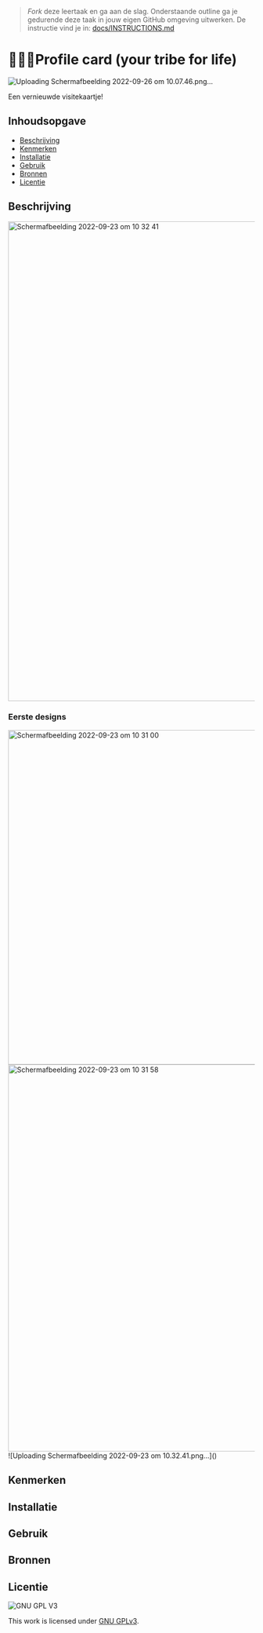 > _Fork_ deze leertaak en ga aan de slag. Onderstaande outline ga je gedurende deze taak in jouw eigen GitHub omgeving uitwerken. De instructie vind je in: [docs/INSTRUCTIONS.md](docs/INSTRUCTIONS.md)

# 💁🏻‍♀️Profile card (your tribe for life)
<!-- Geef je project een titel en schrijf in één zin wat het is -->
 
 ![Uploading Schermafbeelding 2022-09-26 om 10.07.46.png…]()

Een vernieuwde visitekaartje! 
## Inhoudsopgave

  * [Beschrijving](#beschrijving)
  * [Kenmerken](#kenmerken)
  * [Installatie](#installatie)
  * [Gebruik](#gebruik)
  * [Bronnen](#bronnen)
  * [Licentie](#licentie)

## Beschrijving
<!-- In de Beschrijving staat hoe je project er uit ziet, hoe het werkt en wat je er mee kan. -->
<!-- Voeg een mooie poster visual toe 📸 -->
<!-- Voeg een link toe naar Github Pages 🌐-->
<img width="978" alt="Schermafbeelding 2022-09-23 om 10 32 41" src="https://user-images.githubusercontent.com/90447045/191921844-1f422cb7-7722-4388-85c1-1e3b9ec227ca.png">


### Eerste designs
<img width="682" alt="Schermafbeelding 2022-09-23 om 10 31 00" src="https://user-images.githubusercontent.com/90447045/191921556-bebb880a-50b9-4069-8055-d65071f50cc4.png">
<img width="789" alt="Schermafbeelding 2022-09-23 om 10 31 58" src="https://user-images.githubusercontent.com/90447045/191921656-6947584d-bdae-473c-b8a5-2d9606eaa963.png">
![Uploading Schermafbeelding 2022-09-23 om 10.32.41.png…]()


## Kenmerken
<!-- Bij Kenmerken staat welke technieken zijn gebruikt en hoe. Wat is de HTML structuur? Wat zijn de belangrijkste dingen in CSS? Wat is er met Javascript gedaan en hoe? Misschien heb je een framwork of library gebruikt? -->

## Installatie

## Gebruik

## Bronnen

## Licentie

![GNU GPL V3](https://www.gnu.org/graphics/gplv3-127x51.png)

This work is licensed under [GNU GPLv3](./LICENSE).
